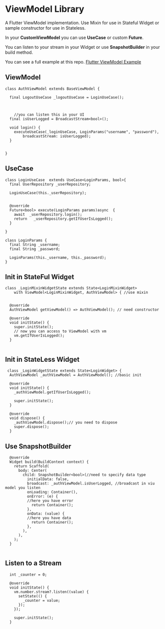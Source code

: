 # ViewModel Library


A Flutter ViewModel implementation. Use Mixin for use in Stateful Widget or sample constructor for use in Stateless.

In your **CustomViewModel** you can use **UseCase** or custom **Future**.

You can listen to your stream in your Widget or use **SnapshotBuilder** in your build method.

You can see a full example at this repo.
[Flutter ViewModel Example](https://github.com/beppenmk/flutter_viewmodel_example)  


## ViewModel
```
class AuthViewModel extends BaseViewModel {
   
  final LogoutUseCase _logoutUseCase = LoginUseCase();
     
   

	//you can listen this in your UI 
  final isUserLogged = BroadcastStream<bool>();

  void login() {
    executeUseCase(_loginUseCase, LoginParams("username", "password"),
        broadcastStream: isUserLogged);
  }

 
}
```
## UseCase
```
class LoginUseCase  extends UseCase<LoginParams, bool>{
  final UserRepository _userRepository;

  LoginUseCase(this._userRepository);


  @override
  Future<bool> execute(LoginParams params)async  {
    await  _userRepository.login();
    return   _userRepository.getIfUserIsLogged();
  }

}

class LoginParams {
  final String _username;
  final String _password;

  LoginParams(this._username, this._password);
}
```

## Init in StateFul Widget
```
class _LoginMixinWidgetState extends State<LoginMixinWidget>
    with ViewModel<LoginMixinWidget, AuthViewModel> { //use mixin


  @override
  AuthViewModel getViewModel() => AuthViewModel(); // need constructor

  @override
  void initState() {
    super.initState();
    // now you can access to ViewModel with vm
    vm.getIfUserIsLogged();  
  }
  
```

## Init in StateLess Widget

```
 class _LoginWidgetState extends State<LoginWidget> {
  AuthViewModel _authViewModel = AuthViewModel(); //basic init

  @override
  void initState() {
    _authViewModel.getIfUserIsLogged();

    super.initState();
  }

  @override
  void dispose() {
    _authViewModel.dispose();// you need to dispose
    super.dispose();
  }
```

## Use SnapshotBuilder
```
  @override
  Widget build(BuildContext context) {
    return Scaffold(
      body: Center(
        child: SnapshotBuilder<bool>(//need to specify data type
          initialData: false,
          broadcast: _authViewModel.isUserLogged, //broadcast in viu model you listen
          onLoading: Container(), 
          onError: (e) {
          //here you have error
            return Container();
          },
          onData: (value) {
          //here you have data
            return Container();
          },
        ),
      ),
    );
  }
  
```
## Listen to a Stream 
```
  int _counter = 0;
  
  @override
  void initState() {
    vm.number.stream?.listen((value) {
      setState(() {
        _counter = value;
      });
    });

    super.initState();
  }
  
```
